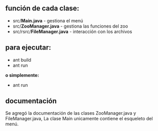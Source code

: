 ## función de cada clase:
- src/**Main.java** - gestiona el menú
- src/**ZooManager.java** - gestiona las funciones del zoo
- src/rsrc/**FileManager.java** - interacción con los archivos

## para ejecutar:
- ant build
- ant run

**o simplemente:**

- ant run

## documentación
Se agregó la documentación de las clases ZooManager.java y FileManager.java, La clase Main unicamente contiene el esqueleto del menú.